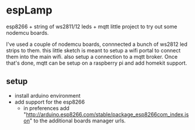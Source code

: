 # espLamp

esp8266 + string of ws2811/12 leds + mqtt 
little project to try out some nodemcu boards.

I've used a couple of nodemcu boards, connnected a bunch of ws2812 led strips to them.
this little sketch is meant to setup a wifi portal to connect them into the main wifi.
also setup a connection to a mqtt broker.
Once that's done, mqtt can be setup on a raspberry pi and add homekit support.

## setup ## 
* install arduino environment
* add support for the esp8266
	- in preferences add "http://arduino.esp8266.com/stable/package_esp8266com_index.json" to the additional boards manager urls.
	